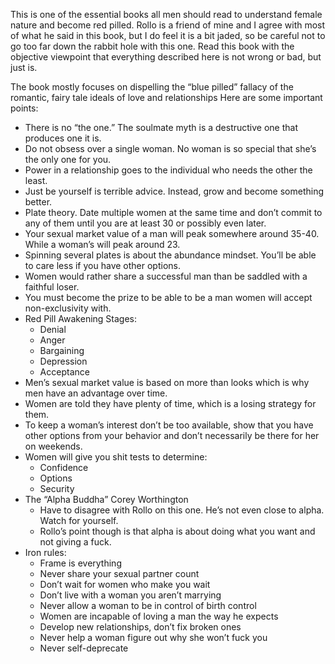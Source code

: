 This is one of the essential books all men should read to understand female nature and become red pilled. Rollo is a friend of mine and I agree with most of what he said in this book, but I do feel it is a bit jaded, so be careful not to go too far down the rabbit hole with this one. Read this book with the objective viewpoint that everything described here is not wrong or bad, but just is.

The book mostly focuses on dispelling the “blue pilled” fallacy of the romantic, fairy tale ideals of love and relationships Here are some important points:

* There is no “the one.” The soulmate myth is a destructive one that produces one it is.
* Do not obsess over a single woman. No woman is so special that she’s the only one for you.
* Power in a relationship goes to the individual who needs the other the least.
* Just be yourself is terrible advice. Instead, grow and become something better.
* Plate theory. Date multiple women at the same time and don’t commit to any of them until you are at least 30 or possibly even later.
* Your sexual market value of a man will peak somewhere around 35-40. While a woman’s will peak around 23.
* Spinning several plates is about the abundance mindset. You’ll be able to care less if you have other options.
* Women would rather share a successful man than be saddled with a faithful loser.
* You must become the prize to be able to be a man women will accept non-exclusivity with.
* Red Pill Awakening Stages:
  * Denial
  * Anger
  * Bargaining
  * Depression
  * Acceptance
* Men’s sexual market value is based on more than looks which is why men have an advantage over time.
* Women are told they have plenty of time, which is a losing strategy for them.
* To keep a woman’s interest don’t be too available, show that you have other options from your behavior and don’t necessarily be there for her on weekends.
* Women will give you shit tests to determine:
  * Confidence
  * Options
  * Security
* The “Alpha Buddha” Corey Worthington
  * Have to disagree with Rollo on this one. He’s not even close to alpha. Watch for yourself.
  * Rollo’s point though is that alpha is about doing what you want and not giving a fuck.
* Iron rules:
  * Frame is everything
  * Never share your sexual partner count
  * Don’t wait for women who make you wait
  * Don’t live with a woman you aren’t marrying
  * Never allow a woman to be in control of birth control
  * Women are incapable of loving a man the way he expects
  * Develop new relationships, don’t fix broken ones
  * Never help a woman figure out why she won’t fuck you
  * Never self-deprecate